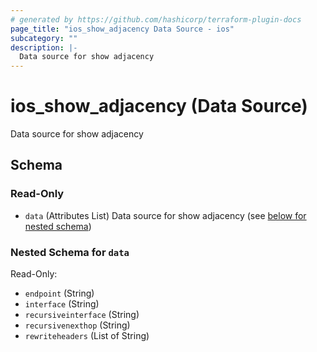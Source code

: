 ```yaml
---
# generated by https://github.com/hashicorp/terraform-plugin-docs
page_title: "ios_show_adjacency Data Source - ios"
subcategory: ""
description: |-
  Data source for show adjacency
---
```


# ios_show_adjacency (Data Source)

Data source for show adjacency



<!-- schema generated by tfplugindocs -->
## Schema

### Read-Only

- `data` (Attributes List) Data source for show adjacency (see [below for nested schema](#nestedatt--data))

<a id="nestedatt--data"></a>
### Nested Schema for `data`

Read-Only:

- `endpoint` (String)
- `interface` (String)
- `recursiveinterface` (String)
- `recursivenexthop` (String)
- `rewriteheaders` (List of String)
